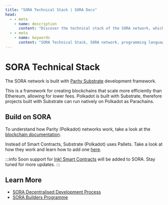 ```yaml
---
title: "SORA Technical Stack | SORA Docs"
head:
  - - meta
    - name: description
      content: "Discover the technical stack of the SORA network, which comprises the underlying technologies and frameworks used in its development. Learn about the programming languages, frameworks, protocols, and tools that power the SORA network and enable its secure, scalable, and efficient operation."
  - - meta
    - name: keywords
      content: "SORA Technical Stack, SORA network, programming languages, frameworks, protocols, tools, secure, scalable, efficient"
---
```


# SORA Technical Stack

The SORA network is built with [Parity Substrate](https://substrate.io/) development framework.

This is a framework for creating blockchains that scale more
efficiently than Ethereum, allowing for lower fees. Polkadot is built with Substrate, therefore projects built with Substrate can run natively on Polkadot as Parachains.

## Build on SORA

To understand how Parity (Polkadot) networks work, take a look at the
[blockchain
documentation](https://docs.substrate.io/tutorials/build-a-blockchain/build-local-blockchain/).

Instead of Smart Contracts, Substrate (Polkadot) uses Pallets. Take a
look at how they work and learn how to add one
[here](https://docs.substrate.io/tutorials/build-application-logic/add-a-pallet/).

:::info
Soon support for [Ink! Smart Contracts](https://use.ink/how-it-works)
will be added to SORA. Stay tuned for more updates.
:::

## Learn More

- [SORA Decentralised Development Process](/rfp.md)
- [SORA Builders Programme](/sora-builders.md)
